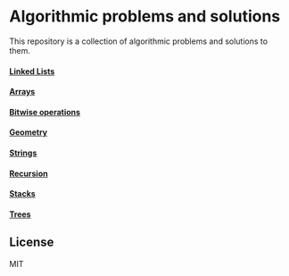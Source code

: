 # Algorithmic problems and solutions

This repository is a collection of algorithmic problems and solutions to them.

#### [Linked Lists](LinkedLists/)
#### [Arrays](Arrays/)
#### [Bitwise operations](Bitwise/)
#### [Geometry](Geometry/)
#### [Strings](Strings/)
#### [Recursion](Recursion/)
#### [Stacks](Stacks/)
#### [Trees](Trees/)


License
----
MIT
